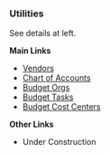 ### Utilities

See details at left.

**Main Links**

* [Vendors](?pn=Utilities&t1=Vendors)
* [Chart of Accounts](?pn=Utilities&t1=Vendors)
* [Budget Orgs](?pn=Utilities&t1=Orgs)
* [Budget Tasks](?pn=Utilities&t1=Tasks)
* [Budget Cost Centers](?pn=Utilities&t1=CostCenters)

**Other Links**

* Under Construction

